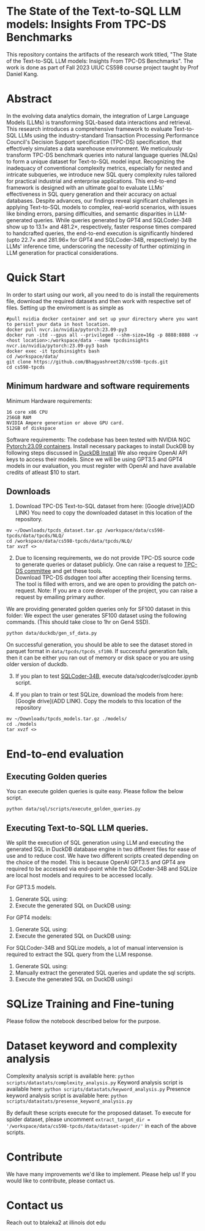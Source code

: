 # The State of the Text-to-SQL LLM models: Insights From TPC-DS Benchmarks 

This repository contains the artifacts of the research work titled, "The State of the Text-to-SQL LLM models: Insights From TPC-DS Benchmarks". The work is done as part of Fall 2023 UIUC CS598 course project taught by Prof Daniel Kang.

# Abstract
In the evolving data analytics domain, the integration of Large Language Models (LLMs) is transforming SQL-based data interactions and retrieval. This research introduces a comprehensive framework to evaluate Text-to-SQL LLMs using the industry-standard Transaction Processing Performance Council's Decision Support specification (TPC-DS) specification, that effectively simulates a data warehouse environment. We meticulously transform TPC-DS benchmark queries into natural language queries (NLQs) to form a unique dataset for Text-to-SQL model input. Recognizing the inadequacy of conventional complexity metrics, especially for nested and intricate subqueries, we introduce new SQL query complexity rules tailored for practical industrial and enterprise applications.  This end-to-end framework is designed with an ultimate goal to evaluate LLMs' effectiveness in SQL query generation and their accuracy on actual databases. Despite advances, our findings reveal significant challenges in applying Text-to-SQL models to complex, real-world scenarios, with issues like binding errors, parsing difficulties, and semantic disparities in LLM-generated queries. While queries generated by GPT4 and SQLCoder-34B show up to 13.1$\times$ and 481.2$\times$, respectively, faster response times compared to handcrafted queries, the end-to-end execution is significantly hindered (upto 22.7$\times$ and 281.96$\times$ for GPT4 and SQLCoder-34B, respectively) by the LLMs' inference time, underscoring the necessity of further optimizing in LLM generation for practical considerations.


# Quick Start 

In order to start using our work, all you need to do is install the requirements file, download the required datasets and then work with respective set of files. 
Setting up the enviroment is as simple as 

```
#pull nvidia docker container and set up your directory where you want to persist your data in host location.  
docker pull nvcr.io/nvidia/pytorch:23.09-py3
docker run -itd --gpus all --privileged --shm-size=16g -p 8888:8888 -v <host location>:/workspace/data --name tpcdsinsights nvcr.io/nvidia/pytorch:23.09-py3 bash
docker exec -it tpcdsinsights bash 
cd /workspace/data/
git clone https://github.com/Bhagyashreet20/cs598-tpcds.git
cd cs598-tpcds
```

## Minimum hardware and software requirements

Minimum Hardware requirements: 
```
16 core x86 CPU
256GB RAM
NVIDIA Ampere generation or above GPU card.
512GB of diskspace
```

Software requirements:
The codebase has been tested with NVIDIA NGC [Pytorch:23.09 containers](nvcr.io/nvidia/pytorch:23.09-py3). 
Install necessary packages to install DuckDB by following steps discussed in [DuckDB Install](https://duckdb.org/#quickinstall)
We also require OpenAI API keys to access their models. 
Since we will be using GPT3.5 and GPT4 models in our evaluation, you must register with OpenAI and have available credits of atleast $10 to start. 


## Downloads
1. Download TPC-DS Text-to-SQL dataset from here: [Google drive](ADD LINK)
You need to copy the downloaded dataset in this location of the repository.
```
mv ~/Downloads/tpcds_dataset.tar.gz /workspace/data/cs598-tpcds/data/tpcds/NLQ/
cd /workspace/data/cs598-tpcds/data/tpcds/NLQ/
tar xvzf <>
```

2. Due to licensing requirements, we do not provide TPC-DS source code to generate queries or dataset publicly.
One can raise a request to [TPC-DS committee](https://www.tpc.org/tpc_documents_current_versions/current_specifications5.asp) and get these tools.  
Download TPC-DS dsdqgen tool after accepting their licensing terms. The tool is filled with errors, and we are open to providing the patch on-request. 
Note: If you are a core developer of the project, you can raise a request by emailing primary author. 

We are providing generated golden queries only for SF100 dataset in this folder: 
We expect the user generates SF100 dataset using the following commands. (This should take close to 1hr on Gen4 SSD).
```
python data/duckdb/gen_sf_data.py
```
On successful generation, you should be able to see the dataset stored in parquet format in `data/tpcds/tpcds_sf100`.
If successful generation fails, then it can be either you ran out of memory or disk space or you are using older version of duckdb. 

3. If you plan to test [SQLCoder-34B](https://github.com/defog-ai/sqlcoder), execute data/sqlcoder/sqlcoder.ipynb script.

4. If you plan to train or test SQLize, download the models from here: [Google drive](ADD LINK). 
Copy the models to this location of the repository 
```
mv ~/Downloads/tpcds_models.tar.gz ./models/
cd ./models
tar xvzf <>
```

# End-to-end evaluation

## Executing Golden queries 
You can execute golden queries is quite easy. Please follow the below script.

```
python data/sql/scripts/execute_golden_queries.py
```
 

## Executing Text-to-SQL LLM queries. 
We split the execution of SQL generation using LLM and executing the generated SQL in DuckDB database engine in two different files for ease of use and to reduce cost. 
We have two different scripts created depending on the choice of the model. 
This is because OpenAI GPT3.5 and GPT4 are required to be accessed via end-point while the SQLCoder-34B and SQLize are local host models and requires to be accessed locally. 

For GPT3.5 models. 
1. Generate SQL using: 
2. Execute the generated SQL on DuckDB using:

For GPT4 models: 
1. Generate SQL using: 
2. Execute the generated SQL on DuckDB using:


For SQLCoder-34B and SQLize models, a lot of manual intervension is required to extract the SQL query from the LLM response. 
1. Generate SQL using: 
2. Manually extract the generated SQL queries and update the sql scripts.
2. Execute the generated SQL on DuckDB using:i



# SQLize Training and Fine-tuning
Please follow the notebook described below for the purpose. 




# Dataset keyword and complexity analysis 

Complexity analysis script is available here: `python scripts/datastats/complexity_analysis.py` 
Keyword analysis script is available here:  `python scripts/datastats/keyword_analysis.py`
Presence keyword analysis script is available here: `python scripts/datastats/presense_keyword_analysis.py`

By default these scripts execute for the proposed dataset. To execute for spider dataset, please uncomment `extract_target_dir = '/workspace/data/cs598-tpcds/data/dataset-spider/'` in each of the above scripts.

# Contribute
We have many improvements we'd like to implement. Please help us! If you would like to contribute, please contact us. 

# Contact us
Reach out to btaleka2 at illinois dot edu
